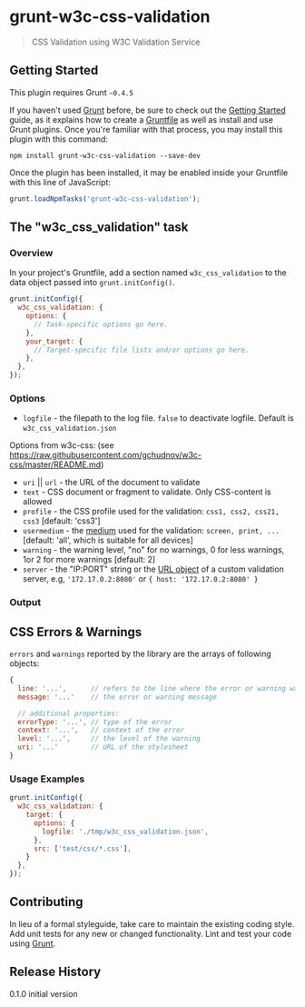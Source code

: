 # grunt-w3c-css-validation

> CSS Validation using W3C Validation Service

## Getting Started
This plugin requires Grunt `~0.4.5`

If you haven't used [Grunt](http://gruntjs.com/) before, be sure to check out the [Getting Started](http://gruntjs.com/getting-started) guide, as it explains how to create a [Gruntfile](http://gruntjs.com/sample-gruntfile) as well as install and use Grunt plugins. Once you're familiar with that process, you may install this plugin with this command:

```shell
npm install grunt-w3c-css-validation --save-dev
```

Once the plugin has been installed, it may be enabled inside your Gruntfile with this line of JavaScript:

```js
grunt.loadNpmTasks('grunt-w3c-css-validation');
```

## The "w3c_css_validation" task

### Overview
In your project's Gruntfile, add a section named `w3c_css_validation` to the data object passed into `grunt.initConfig()`.

```js
grunt.initConfig({
  w3c_css_validation: {
    options: {
      // Task-specific options go here.
    },
    your_target: {
      // Target-specific file lists and/or options go here.
    },
  },
});
```

### Options

* `logfile` - the filepath to the log file. `false` to deactivate logfile. Default is `w3c_css_validation.json` 

Options from w3c-css: 
(see https://raw.githubusercontent.com/gchudnov/w3c-css/master/README.md)

* `uri` || `url` - the URL of the document to validate
* `text` - CSS document or fragment to validate. Only CSS-content is allowed
* `profile` - the CSS profile used for the validation: `css1, css2, css21, css3` [default: 'css3']
* `usermedium` - the [medium](http://www.w3.org/TR/CSS2/media.html) used for the validation: `screen, print, ...` [default: 'all', which is suitable for all devices]
* `warning` - the warning level, "no" for no warnings, 0 for less warnings, 1or 2 for more warnings [default: 2] 
* `server` - the "IP:PORT" string or the [URL object](https://nodejs.org/api/url.html) of a custom validation server, e.g, `'172.17.0.2:8080'` or `{ host: '172.17.0.2:8080' }`

### Output

## CSS Errors & Warnings
`errors` and `warnings` reported by the library are the arrays of following objects:

```javascript
{
  line: '...',      // refers to the line where the error or warning was detected
  message: '...'    // the error or warning message

  // additional properties:
  errorType: '...', // type of the error
  context: '...',   // context of the error
  level: '...',     // the level of the warning
  uri: '...'        // URL of the stylesheet
}
```

### Usage Examples

```js
grunt.initConfig({
  w3c_css_validation: {
    target: {
      options: {
        logfile: './tmp/w3c_css_validation.json',
      },
      src: ['test/css/*.css'],
    }
  },
});
```


## Contributing
In lieu of a formal styleguide, take care to maintain the existing coding style. Add unit tests for any new or changed functionality. Lint and test your code using [Grunt](http://gruntjs.com/).

## Release History
0.1.0 initial version